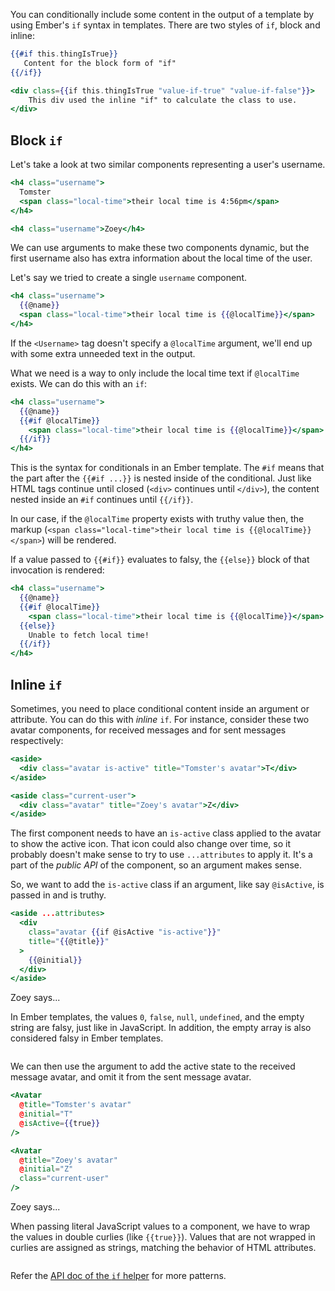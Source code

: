 You can conditionally include some content in the output of a template by using
Ember's `if` syntax in templates.
There are two styles of `if`, block and inline:

```handlebars
{{#if this.thingIsTrue}}
   Content for the block form of "if"
{{/if}}

<div class={{if this.thingIsTrue "value-if-true" "value-if-false"}}>
    This div used the inline "if" to calculate the class to use.
</div>
```

## Block `if`

Let's take a look at two similar components representing a user's username.

```handlebars {data-filename="app/components/received-message/username.hbs"}
<h4 class="username">
  Tomster
  <span class="local-time">their local time is 4:56pm</span>
</h4>
```

```handlebars {data-filename="app/components/sent-message/username.hbs"}
<h4 class="username">Zoey</h4>
```

We can use arguments to make these two components dynamic, but the first
username also has extra information about the local time of the user.

Let's say we tried to create a single `username` component.

```handlebars {data-filename="app/components/username.hbs"}
<h4 class="username">
  {{@name}}
  <span class="local-time">their local time is {{@localTime}}</span>
</h4>
```

If the `<Username>` tag doesn't specify a `@localTime` argument, we'll end up
with some extra unneeded text in the output.

What we need is a way to only include the local time text if `@localTime` exists.
We can do this with an `if`:

```handlebars {data-filename="app/components/username.hbs"}
<h4 class="username">
  {{@name}}
  {{#if @localTime}}
    <span class="local-time">their local time is {{@localTime}}</span>
  {{/if}}
</h4>
```

This is the syntax for conditionals in an Ember template. The `#if` means that the
part after the `{{#if ...}}` is nested inside of the conditional. Just like HTML
tags continue until closed (`<div>` continues until `</div>`), the content
nested inside an `#if` continues until `{{/if}}`.

In our case, if the `@localTime` property exists with truthy value then, the markup (`<span class="local-time">their local time is {{@localTime}}</span>`) will be rendered.

If a value passed to `{{#if}}` evaluates to falsy, the `{{else}}` block
of that invocation is rendered:

```handlebars
<h4 class="username">
  {{@name}}
  {{#if @localTime}}
    <span class="local-time">their local time is {{@localTime}}</span>
  {{else}}
    Unable to fetch local time!
  {{/if}}
</h4>
```

## Inline `if`

Sometimes, you need to place conditional content inside an argument or
attribute. You can do this with _inline_ `if`. For instance, consider these two
avatar components, for received messages and for sent messages respectively:

```handlebars {data-filename="app/components/received-message/avatar.hbs"}
<aside>
  <div class="avatar is-active" title="Tomster's avatar">T</div>
</aside>
```

```handlebars {data-filename="app/components/sent-message/avatar.hbs"}
<aside class="current-user">
  <div class="avatar" title="Zoey's avatar">Z</div>
</aside>
```

The first component needs to have an `is-active` class applied to the avatar to
show the active icon. That icon could also change over time, so it probably
doesn't make sense to try to use `...attributes` to apply it. It's a part of the
_public API_ of the component, so an argument makes sense.

So, we want to add the `is-active` class if an argument, like say `@isActive`,
is passed in and is truthy.

```handlebars {data-filename="app/components/avatar.hbs"}
<aside ...attributes>
  <div
    class="avatar {{if @isActive "is-active"}}"
    title="{{@title}}"
  >
    {{@initial}}
  </div>
</aside>
```

<div class="cta">
  <div class="cta-note">
    <div class="cta-note-body">
      <div class="cta-note-heading">Zoey says...</div>
      <div class="cta-note-message">
        <p>
          In Ember templates, the values <code>0</code>, <code>false</code>,
          <code>null</code>, <code>undefined</code>, and the empty string are
          falsy, just like in JavaScript. In addition, the empty array is also
          considered falsy in Ember templates.
        </p>
      </div>
    </div>
    <img src="/images/mascots/zoey.png" role="presentation" alt="">
  </div>
</div>

We can then use the argument to add the active state to the received message
avatar, and omit it from the sent message avatar.

```handlebars {data-filename="app/components/received-message/avatar.hbs"}
<Avatar
  @title="Tomster's avatar"
  @initial="T"
  @isActive={{true}}
/>
```

```handlebars {data-filename="app/components/sent-message/avatar.hbs"}
<Avatar
  @title="Zoey's avatar"
  @initial="Z"
  class="current-user"
/>
```

<div class="cta">
  <div class="cta-note">
    <div class="cta-note-body">
      <div class="cta-note-heading">Zoey says...</div>
      <div class="cta-note-message">
        <p>
          When passing literal JavaScript values to a component, we have to wrap
          the values in double curlies (like <code>{{true}}</code>). Values that
          are not wrapped in curlies are assigned as strings, matching the
          behavior of HTML attributes.
        </p>
      </div>
    </div>
    <img src="/images/mascots/zoey.png" role="presentation" alt="">
  </div>
</div>

Refer the [API doc of the `if` helper](https://api.emberjs.com/ember/release/classes/Ember.Templates.helpers/methods/if?anchor=if) for more patterns.
